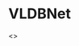 # VLDBNet

<<A Efficient Medical Text Detection Network Based
On Vision-Language Pre-training Approach>>